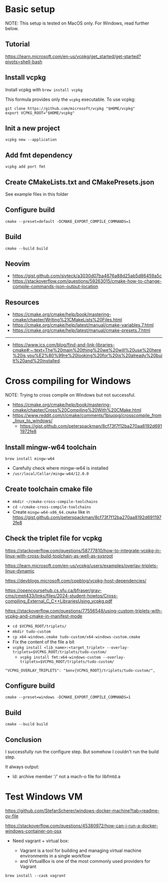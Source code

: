 # Basic setup

NOTE: This setup is tested on MacOS only. For Windows, read further below.

## Tutorial

https://learn.microsoft.com/en-us/vcpkg/get_started/get-started?pivots=shell-bash

## Install vcpkg

Install vcpkg with `brew install vcpkg`

This formula provides only the `vcpkg` executable. To use vcpkg:

```
git clone https://github.com/microsoft/vcpkg "$HOME/vcpkg"
export VCPKG_ROOT="$HOME/vcpkg"
```

## Init a new project

`vcpkg new --application`

## Add fmt dependency

`vcpkg add port fmt`

## Create CMakeLists.txt and CMakePresets.json

See example files in this folder

## Configure build

`cmake --preset=default -DCMAKE_EXPORT_COMPILE_COMMANDS=1`

## Build

`cmake --build build`

## Neovim

- https://gist.github.com/sivteck/a3030d07ba4676a88d25ab5d86459a5c
- https://stackoverflow.com/questions/59263015/cmake-how-to-change-compile-commands-json-output-location

## Resources

- https://cmake.org/cmake/help/book/mastering-cmake/chapter/Writing%21CMakeLists%20Files.html
- https://cmake.org/cmake/help/latest/manual/cmake-variables.7.html
- https://cmake.org/cmake/help/latest/manual/cmake-presets.7.html

---

- https://www.ics.com/blog/find-and-link-libraries-cmake#:~:text=The%20main%20thing%20we%20will%20use%20here%20is,you%E2%80%99re%20looking%20for%20is%20already%20built%20and%20installed.

# Cross compiling for Windows

NOTE: Trying to cross compile on Windows but not successful.

- https://cmake.org/cmake/help/book/mastering-cmake/chapter/Cross%20Compiling%20With%20CMake.html
- https://www.reddit.com/r/cmake/comments/1biuopg/crosscompile_from_linux_to_windows/
  - https://gist.github.com/peterspackman/8cf73f7f12ba270aa8192d6911972fe8

## Install mingw-w64 toolchain

`brew install mingw-w64`

- Carefully check where mingw-w64 is installed
- `/usr/local/Cellar/mingw-w64/12.0.0`

## Create toolchain cmake file

- `mkdir ~/cmake-cross-compile-toolchains`
- `cd ~/cmake-cross-compile-toolchains`
- Create `mingw-w64-x86_64.cmake` like in https://gist.github.com/peterspackman/8cf73f7f12ba270aa8192d6911972fe8

## Check the triplet file for vcpkg

https://stackoverflow.com/questions/58777810/how-to-integrate-vcpkg-in-linux-with-cross-build-toolchain-as-well-as-sysroot

https://learn.microsoft.com/en-us/vcpkg/users/examples/overlay-triplets-linux-dynamic

https://devblogs.microsoft.com/cppblog/vcpkg-host-dependencies/

https://opencoursehub.cs.sfu.ca/bfraser/grav-cms/cmpt433/links/files/2024-student-howtos/Cross-compiling_External_C_C++LibrariesUsing_vcpkg.pdf

https://stackoverflow.com/questions/77556548/using-custom-triplets-with-vcpkg-and-cmake-in-manifest-mode

- `cd $VCPKG_ROOT/triplets/`
- `mkdir tudo-custom`
- `cp x64-windows.cmake tudo-custom/x64-windows-custom.cmake`
- Fix the content of the file a bit
- `vcpkg install <lib_name>:<target_triplet> --overlay-triplets=$VCPKG_ROOT/triplets/tudo-custom/`
  - `vcpkg install fmt:x64-windows-custom --overlay-triplets=$VCPKG_ROOT/triplets/tudo-custom/`

```
"VCPKG_OVERLAY_TRIPLETS": "$env{VCPKG_ROOT}/triplets/tudo-custom/",
```

## Configure build

`cmake --preset=windows -DCMAKE_EXPORT_COMPILE_COMMANDS=1`

## Build

`cmake --build build`

## Conclusion

I successfully run the configure step. But somehow I couldn't run the build step.

It always output:

- ld: archive member '/' not a mach-o file for libfmtd.a

# Test Windows VM

https://github.com/StefanScherer/windows-docker-machine?tab=readme-ov-file

https://stackoverflow.com/questions/45380972/how-can-i-run-a-docker-windows-container-on-osx

- Need vagrant + virtual box:

  - Vagrant is a tool for building and managing virtual machine environments in a single workflow
  - and VirtualBox is one of the most commonly used providers for Vagrant

`brew install --cask vagrant`
